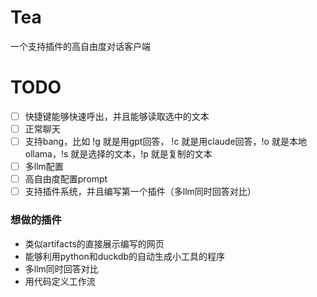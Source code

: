 # Tea

一个支持插件的高自由度对话客户端 

# TODO
- [ ] 快捷键能够快速呼出，并且能够读取选中的文本
- [ ] 正常聊天
- [ ] 支持bang，比如 !g 就是用gpt回答， !c 就是用claude回答，!o 就是本地ollama，!s 就是选择的文本，!p 就是复制的文本 
- [ ] 多llm配置
- [ ] 高自由度配置prompt
- [ ] 支持插件系统，并且编写第一个插件（多llm同时回答对比）

### 想做的插件
- 类似artifacts的直接展示编写的网页
- 能够利用python和duckdb的自动生成小工具的程序
- 多llm同时回答对比
- 用代码定义工作流